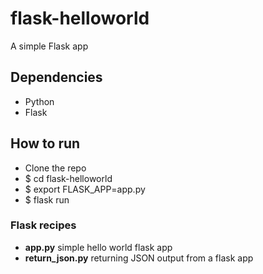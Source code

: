 # flask-helloworld
A simple Flask app

## Dependencies
- Python
- Flask

## How to run
* Clone the repo
* $ cd flask-helloworld
* $ export FLASK_APP=app.py
* $ flask run

### Flask recipes
* **app.py** simple hello world flask app
* **return_json.py** returning JSON output from a flask app